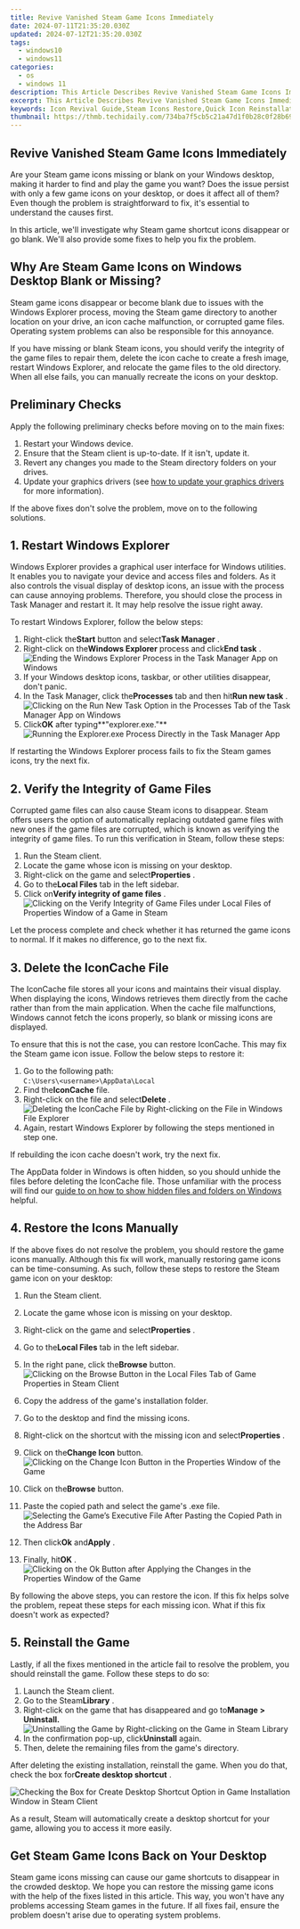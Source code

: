 ```yaml
---
title: Revive Vanished Steam Game Icons Immediately
date: 2024-07-11T21:35:20.030Z
updated: 2024-07-12T21:35:20.030Z
tags:
  - windows10
  - windows11
categories:
  - os
  - windows 11
description: This Article Describes Revive Vanished Steam Game Icons Immediately
excerpt: This Article Describes Revive Vanished Steam Game Icons Immediately
keywords: Icon Revival Guide,Steam Icons Restore,Quick Icon Reinstallation,Steam Symbol Fix,Icon Recovery Tips,Speedy Icons Update,Vanished Icons Fix Now
thumbnail: https://thmb.techidaily.com/734ba7f5cb5c21a47d1f0b28c0f28b69fa0ec96215f4c2ee497557b9ec2807d6.jpg
---
```


## Revive Vanished Steam Game Icons Immediately

 Are your Steam game icons missing or blank on your Windows desktop, making it harder to find and play the game you want? Does the issue persist with only a few game icons on your desktop, or does it affect all of them? Even though the problem is straightforward to fix, it's essential to understand the causes first.

 In this article, we'll investigate why Steam game shortcut icons disappear or go blank. We'll also provide some fixes to help you fix the problem.

## Why Are Steam Game Icons on Windows Desktop Blank or Missing?

 Steam game icons disappear or become blank due to issues with the Windows Explorer process, moving the Steam game directory to another location on your drive, an icon cache malfunction, or corrupted game files. Operating system problems can also be responsible for this annoyance.

 If you have missing or blank Steam icons, you should verify the integrity of the game files to repair them, delete the icon cache to create a fresh image, restart Windows Explorer, and relocate the game files to the old directory. When all else fails, you can manually recreate the icons on your desktop.

## Preliminary Checks

 Apply the following preliminary checks before moving on to the main fixes:

1. Restart your Windows device.
2. Ensure that the Steam client is up-to-date. If it isn't, update it.
3. Revert any changes you made to the Steam directory folders on your drives.
4. Update your graphics drivers (see [how to update your graphics drivers](https://www.makeuseof.com/update-graphics-drivers-in-windows-10/) for more information).

 If the above fixes don't solve the problem, move on to the following solutions.

## 1\. Restart Windows Explorer

 Windows Explorer provides a graphical user interface for Windows utilities. It enables you to navigate your device and access files and folders. As it also controls the visual display of desktop icons, an issue with the process can cause annoying problems. Therefore, you should close the process in Task Manager and restart it. It may help resolve the issue right away.

To restart Windows Explorer, follow the below steps:

1. Right-click the**Start** button and select**Task Manager** .
2. Right-click on the**Windows Explorer** process and click**End task** .  
![Ending the Windows Explorer Process in the Task Manager App on Windows](https://static1.makeuseofimages.com/wordpress/wp-content/uploads/2022/12/1-ending-the-windows-explorer-process-in-the-task-manager-app-on-windows.jpg)
3. If your Windows desktop icons, taskbar, or other utilities disappear, don't panic.
4. In the Task Manager, click the**Processes** tab and then hit**Run new task** .  
![Clicking on the Run New Task Option in the Processes Tab of the Task Manager App on Windows](https://static1.makeuseofimages.com/wordpress/wp-content/uploads/2022/12/2-clicking-on-the-run-new-task-option-in-the-processes-tab-of-the-task-manager-app-on-windows.jpg)
5. Click**OK** after typing**"explorer.exe."**  
![Running the Explorer.exe Process Directly in the Task Manager App](https://static1.makeuseofimages.com/wordpress/wp-content/uploads/2022/12/3-running-the-explorer-exe-process-directly-in-the-task-manager-app.jpg)

 If restarting the Windows Explorer process fails to fix the Steam games icons, try the next fix.

## 2\. Verify the Integrity of Game Files

 Corrupted game files can also cause Steam icons to disappear. Steam offers users the option of automatically replacing outdated game files with new ones if the game files are corrupted, which is known as verifying the integrity of game files. To run this verification in Steam, follow these steps:

1. Run the Steam client.
2. Locate the game whose icon is missing on your desktop.
3. Right-click on the game and select**Properties** .
4. Go to the**Local Files** tab in the left sidebar.
5. Click on**Verify integrity of game files** .  
![Clicking on the Verify Integrity of Game Files under Local Files of Properties Window of a Game in Steam](https://static1.makeuseofimages.com/wordpress/wp-content/uploads/2022/11/3-Clicking-on-the-Verify-Integrity-of-Game-Files-under-Local-Files-of-Properties-Window-of-a-Game-in-Steam.jpg)

 Let the process complete and check whether it has returned the game icons to normal. If it makes no difference, go to the next fix.

## 3\. Delete the IconCache File

 The IconCache file stores all your icons and maintains their visual display. When displaying the icons, Windows retrieves them directly from the cache rather than from the main application. When the cache file malfunctions, Windows cannot fetch the icons properly, so blank or missing icons are displayed.

 To ensure that this is not the case, you can restore IconCache. This may fix the Steam game icon issue. Follow the below steps to restore it:

1. Go to the following path:  
`C:\Users\<username>\AppData\Local`
2. Find the**IconCache** file.
3. Right-click on the file and select**Delete** .  
![Deleting the IconCache File by Right-clicking on the File in Windows File Explorer](https://static1.makeuseofimages.com/wordpress/wp-content/uploads/2022/12/4-deleting-the-iconcache-file-by-right-clicking-on-the-file-in-windows-file-explorer.jpg)
4. Again, restart Windows Explorer by following the steps mentioned in step one.

If rebuilding the icon cache doesn't work, try the next fix.

 The AppData folder in Windows is often hidden, so you should unhide the files before deleting the IconCache file. Those unfamiliar with the process will find our [guide to on how to show hidden files and folders on Windows](https://www.makeuseof.com/windows-11-show-hidden-files-folders/) helpful.

## 4\. Restore the Icons Manually

 If the above fixes do not resolve the problem, you should restore the game icons manually. Although this fix will work, manually restoring game icons can be time-consuming. As such, follow these steps to restore the Steam game icon on your desktop:

1. Run the Steam client.
2. Locate the game whose icon is missing on your desktop.
3. Right-click on the game and select**Properties** .
4. Go to the**Local Files** tab in the left sidebar.
5. In the right pane, click the**Browse** button.  
![Clicking on the Browse Button in the Local Files Tab of Game Properties in Steam Client](https://static1.makeuseofimages.com/wordpress/wp-content/uploads/2022/12/5-clicking-on-the-browse-button-in-the-local-files-tab-of-game-properties-in-steam-client.jpg)

1. Copy the address of the game's installation folder.
2. Go to the desktop and find the missing icons.
3. Right-click on the shortcut with the missing icon and select**Properties** .
4. Click on the**Change Icon** button.  
![Clicking on the Change Icon Button in the Properties Window of the Game](https://static1.makeuseofimages.com/wordpress/wp-content/uploads/2022/12/6-clicking-on-the-change-icon-button-in-the-properties-window-of-the-game.jpg)
5. Click on the**Browse** button.
6. Paste the copied path and select the game's .exe file.  
![Selecting the Game’s Executive File After Pasting the Copied Path in the Address Bar](https://static1.makeuseofimages.com/wordpress/wp-content/uploads/2022/12/7-selecting-the-game-s-executive-file-after-pasting-the-copied-path-in-the-address-bar.jpg)
7. Then click**Ok** and**Apply** .
8. Finally, hit**OK** .  
![Clicking on the Ok Button after Applying the Changes in the Properties Window of the Game](https://static1.makeuseofimages.com/wordpress/wp-content/uploads/2022/12/8-clicking-on-the-ok-button-after-applying-the-changes-in-the-properties-window-of-the-game.jpg)

 By following the above steps, you can restore the icon. If this fix helps solve the problem, repeat these steps for each missing icon. What if this fix doesn't work as expected?

## 5\. Reinstall the Game

 Lastly, if all the fixes mentioned in the article fail to resolve the problem, you should reinstall the game. Follow these steps to do so:

1. Launch the Steam client.
2. Go to the Steam**Library** .
3. Right-click on the game that has disappeared and go to**Manage > Uninstall.**  
![Uninstalling the Game by Right-clicking on the Game in Steam Library](https://static1.makeuseofimages.com/wordpress/wp-content/uploads/2022/12/9-uninstalling-the-game-by-right-clicking-on-the-game-in-steam-library.jpg)
4. In the confirmation pop-up, click**Uninstall** again.
5. Then, delete the remaining files from the game's directory.

 After deleting the existing installation, reinstall the game. When you do that, check the box for**Create desktop shortcut** .

![Checking the Box for Create Desktop Shortcut Option in Game Installation Window in Steam Client](https://static1.makeuseofimages.com/wordpress/wp-content/uploads/2022/12/10-checking-the-box-for-create-desktop-shortcut-option-in-game-installation-window-in-steam-client.jpg)

 As a result, Steam will automatically create a desktop shortcut for your game, allowing you to access it more easily.

## Get Steam Game Icons Back on Your Desktop

 Steam game icons missing can cause our game shortcuts to disappear in the crowded desktop. We hope you can restore the missing game icons with the help of the fixes listed in this article. This way, you won't have any problems accessing Steam games in the future. If all fixes fail, ensure the problem doesn't arise due to operating system problems.


<ins class="adsbygoogle"
     style="display:block"
     data-ad-format="autorelaxed"
     data-ad-client="ca-pub-7571918770474297"
     data-ad-slot="1223367746"></ins>



<ins class="adsbygoogle"
     style="display:block"
     data-ad-client="ca-pub-7571918770474297"
     data-ad-slot="8358498916"
     data-ad-format="auto"
     data-full-width-responsive="true"></ins>




